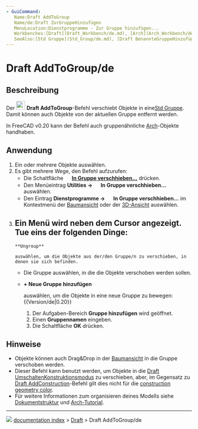 ```yaml
---
- GuiCommand:
   Name:Draft AddToGroup
   Name/de:Draft ZurGruppeHinzufügen
   MenuLocation:Dienstprogramme - Zur Gruppe hinzufügen...
   Workbenches:[Draft](Draft_Workbench/de.md), [Arch](Arch_Workbench/de.md)
   SeeAlso:[Std Gruppe](Std_Group/de.md), [Draft BenannteGruppeHinzufügen](Draft_AddNamedGroup/de.md), [Draft ZurKonstruktionsgruppeHinzufügen](Draft_AddConstruction/de.md), [Draft Autogruppe](Draft_AutoGroup/de.md)
---
```


# Draft AddToGroup/de



## Beschreibung

Der <img alt="" src=images/Draft_AddToGroup.svg  style="width:24px;"> **Draft AddToGroup**-Befehl verschiebt Objekte in eine[Std Gruppe](Std_Group/de.md). Damit können auch Objekte von der aktuellen Gruppe entfernt werden.

In FreeCAD v0.20 kann der Befehl auch gruppenähnliche [Arch](Arch_Workbench/de.md)-Objekte handhaben.



## Anwendung

1.  Ein oder mehrere Objekte auswählen.
2.  Es gibt mehrere Wege, den Befehl aufzurufen:
    -   Die Schaltfläche **<img src="images/Draft_AddToGroup.svg" width=16px> [In Gruppe verschhieben...](Draft_AddToGroup/de.md)** drücken.
    -   Den Menüeintrag **Utilities → <img src="images/Draft_AddToGroup.svg" width=16px> In Gruppe verschhieben...** auswählen.
    -   Den Eintrag **Dienstprogramme → <img src="images/Draft_AddToGroup.svg" width=16px> In Gruppe verschhieben...** im Kontextmenü der [Baumansicht](Tree_view/de.md) oder der [3D-Ansicht](3D_view/de.md) auswählen.
3.  Ein Menü wird neben dem Cursor angezeigt. Tue eins der folgenden Dinge:
    -   
        **Ungroup**
        
        auswählen, um die Objekte aus der/den Gruppe/n zu verschieben, in denen sie sich befinden.

    -   Die Gruppe auswählen, in die die Objekte verschoben werden sollen.

    -   
        **+ Neue Gruppe hinzufügen**
        
        auswählen, um die Objekte in eine neue Gruppe zu bewegen: {{Version/de|0.20}}

        1.  Der Aufgaben-Bereich **Gruppe hinzufügen** wird geöffnet.
        2.  Einen **Gruppennamen** eingeben.
        3.  Die Schaltfläche **OK** drücken.



## Hinweise

-   Objekte können auch Drag&Drop in der [Baumansicht](Tree_view/de.md) in die Gruppe verschoben werden.
-   Dieser Befehl kann benutzt werden, um Objekte in die [Draft UmschaltenKonstruktionsmodus](Draft_ToggleConstructionMode/de.md) zu verschieben, aber, im Gegensatz zu [Draft AddConstruction](Draft_AddConstruction/de.md)-Befehl gilt dies nicht für die [construction geometry color](Draft_ToggleConstructionMode/de#Preferences.md).
-   Für weitere Informationen zum organisieren deines Modells siehe [Dokumentstruktur](Document_structure/de.md) und [Arch-Tutorial](Arch_tutorial/de#Organizing_your_model.md).



---
![](images/Button_right.svg) [documentation index](../README.md) > [Draft](Draft_Workbench.md) > Draft AddToGroup/de
